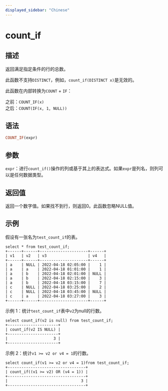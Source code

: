 ```yaml
---
displayed_sidebar: "Chinese"
---
```



# count_if

## 描述

返回满足指定条件的行的总数。

此函数不支持`DISTINCT`，例如，`count_if(DISTINCT x)`是无效的。

此函数在内部转换为`COUNT` + `IF`：

之前：`COUNT_IF(x)`  
之后：`COUNT(IF(x, 1, NULL))`

## 语法

~~~Haskell
COUNT_IF(expr)
~~~

## 参数

`expr`：进行`count_if()`操作的列或基于其上的表达式。如果`expr`是列名，则列可以是任何数据类型。

## 返回值

返回一个数字值。如果找不到行，则返回0。此函数忽略NULL值。

## 示例

假设有一张名为`test_count_if`的表。

~~~Plain
select * from test_count_if;
+------+------+---------------------+------+
| v1   | v2   | v3                  | v4   |
+------+------+---------------------+------+
| a    | NULL | 2022-04-18 02:05:00 |    1 |
| a    | a    | 2022-04-18 01:01:00 |    1 |
| a    | b    | 2022-04-18 02:01:00 | NULL |
| a    | b    | 2022-04-18 02:15:00 |    3 |
| a    | b    | 2022-04-18 03:15:00 |    7 |
| c    | NULL | 2022-04-18 03:25:00 |    2 |
| c    | NULL | 2022-04-18 03:45:00 | NULL |
| c    | a    | 2022-04-18 03:27:00 |    3 |
+------+------+---------------------+------+
~~~

示例 1：统计`test_count_if`表中`v2`为null的行数。

~~~Plain
select count_if(v2 is null) from test_count_if;
+----------------------+
| count_if(v2 IS NULL) |
+----------------------+
|                    3 |
+----------------------+
~~~

示例 2：统计`v1 >= v2 or v4 = 1`的行数。

~~~Plain
select count_if(v1 >= v2 or v4 = 1)from test_count_if;
+----------------------------------+
| count_if((v1 >= v2) OR (v4 = 1)) |
+----------------------------------+
|                                3 |
+----------------------------------+
~~~